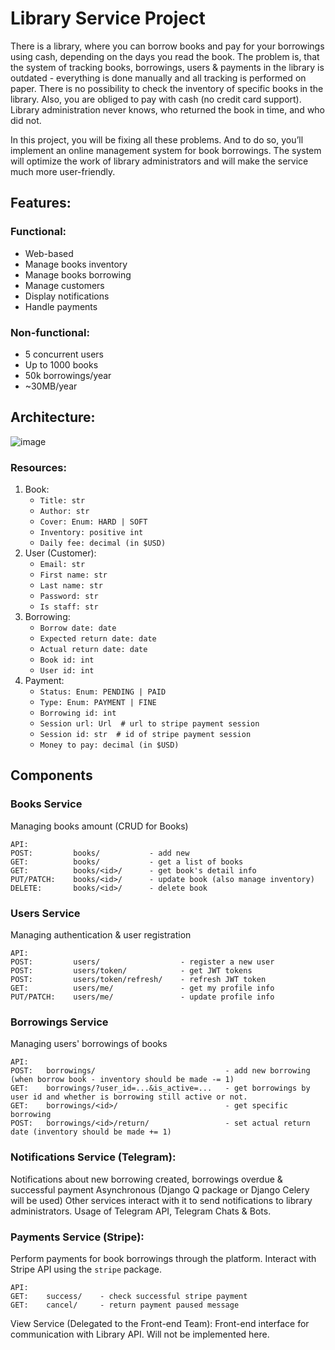 # Library Service Project
There is a library, where you can borrow books and pay for your borrowings using cash, depending on the days you read the book.
The problem is, that the system of tracking books, borrowings, users & payments in the library is outdated - everything is done manually and all tracking is performed on paper. There is no possibility to check the inventory of specific books in the library. Also, you are obliged to pay with cash (no credit card support). Library administration never knows, who returned the book in time, and who did not.

In this project, you will be fixing all these problems. And to do so, you’ll implement an online management system for book borrowings. The system will optimize the work of library administrators and will make the service much more user-friendly.

## Features:
### Functional:
* Web-based
* Manage books inventory
* Manage books borrowing
* Manage customers
* Display notifications
* Handle payments
### Non-functional:
* 5 concurrent users
* Up to 1000 books
* 50k borrowings/year
* ~30MB/year

## Architecture:
![image](https://user-images.githubusercontent.com/72568844/204559703-690630e2-4bc4-4173-bbca-e26c197b3cdc.png)

### Resources:
1) Book:
   * `Title: str`
   * `Author: str`
   * `Cover: Enum: HARD | SOFT`
   * `Inventory: positive int`
   * `Daily fee: decimal (in $USD)`
2) User (Customer):
   * `Email: str`
   * `First name: str`
   * `Last name: str`
   * `Password: str`
   * `Is staff: str`
3) Borrowing:
   * `Borrow date: date`
   * `Expected return date: date`
   * `Actual return date: date`
   * `Book id: int`
   * `User id: int`
4) Payment:
   * `Status: Enum: PENDING | PAID`
   * `Type: Enum: PAYMENT | FINE`
   * `Borrowing id: int`
   * `Session url: Url  # url to stripe payment session`
   * `Session id: str  # id of stripe payment session`
   * `Money to pay: decimal (in $USD)`

## Components
### Books Service
Managing books amount (CRUD for Books)
```
API:
POST:         books/           - add new 
GET:          books/           - get a list of books
GET:          books/<id>/      - get book's detail info 
PUT/PATCH:    books/<id>/      - update book (also manage inventory)
DELETE:       books/<id>/      - delete book
```
### Users Service
Managing authentication & user registration
```
API:
POST:         users/                  - register a new user 
POST:         users/token/            - get JWT tokens 
POST:         users/token/refresh/    - refresh JWT token 
GET:          users/me/               - get my profile info 
PUT/PATCH:    users/me/               - update profile info 
```
### Borrowings Service
Managing users' borrowings of books
```
API:
POST:   borrowings/                             - add new borrowing (when borrow book - inventory should be made -= 1) 
GET:    borrowings/?user_id=...&is_active=...   - get borrowings by user id and whether is borrowing still active or not.
GET:    borrowings/<id>/                        - get specific borrowing 
POST: 	borrowings/<id>/return/                 - set actual return date (inventory should be made += 1)
```
### Notifications Service (Telegram):
Notifications about new borrowing created, borrowings overdue & successful payment
Asynchronous (Django Q package or Django Celery will be used)
Other services interact with it to send notifications to library administrators.
Usage of Telegram API, Telegram Chats & Bots.
### Payments Service (Stripe):
Perform payments for book borrowings through the platform.
Interact with Stripe API using the `stripe` package.
```
API:
GET:    success/    - check successful stripe payment
GET:    cancel/     - return payment paused message 
```
View Service (Delegated to the Front-end Team):
Front-end interface for communication with Library API.
Will not be implemented here.
